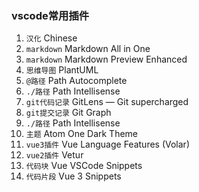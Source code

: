 ### vscode常用插件

1. `汉化` Chinese
2. `markdown` Markdown All in One
3. `markdown` Markdown Preview Enhanced
4. `思维导图`  PlantUML
5. `@路径`  Path Autocomplete
6. `./路径` Path Intellisense
7. `git代码记录` GitLens — Git supercharged
8. `git提交记录` Git Graph
9. `./路径` Path Intellisense
10. `主题` Atom One Dark Theme
11. `vue3插件` Vue Language Features (Volar)
12. `vue2插件` Vetur
13. `代码块`  Vue VSCode Snippets
14. `代码片段`  Vue 3 Snippets

